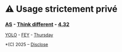 # ⚠️ Usage strictement privé  

### [AS](https://youtu.be/9vz06QO3UkQ?si=_tqruJHnmn-N4KS0) - [Think different](https://youtu.be/JHFrR6sD6gw?si=4lZNLp5rvtaKNM9p) - [4.32](https://youtu.be/uHM88mZ4k50?si=9V0EzvmcXbltdM8W)   

[YOLO](https://youtu.be/fsYoIE9Txmc?si=-_xfA4hpWlKz5-4i) - [FEY](https://youtu.be/-MNWMXTWRBU?si=qYvH_EB9wli_nxt2) - [Thursday](https://youtu.be/rcTF9d6GK2Q?si=PeT_RUzo1tO0--Z_)  
  
*(C) 2025 – [Disclose](https://disclose.ngo/fr)  
